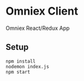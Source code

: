 # Omniex Client #

Omniex React/Redux App

## Setup ##

```
npm install
nodemon index.js
npm start
```


